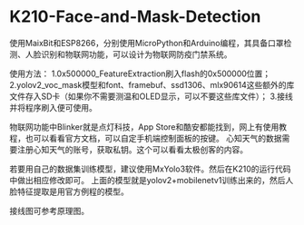 # K210-Face-and-Mask-Detection
使用MaixBit和ESP8266，分别使用MicroPython和Arduino编程，其具备口罩检测、人脸识别和物联网功能，可以设计为物联网防疫门禁系统。

使用方法：
1.0x500000_FeatureExtraction刷入flash的0x500000位置；
2.yolov2_voc_mask模型和font、framebuf、ssd1306、mlx90614这些额外的库文件存入SD卡（如果你不需要测温和OLED显示，可以不要这些库文件）；
3.接线并将程序刷入便可使用。

物联网功能中Blinker就是点灯科技，App Store和酷安都能找到，网上有使用教程，也可以看看官方文档，可以自定手机端控制面板的按键。
心知天气的数据需要注册心知天气的账号，获取私钥。这个可以看看太极创客的内容。

若要用自己的数据集训练模型，建议使用MxYolo3软件。然后在K210的运行代码中做出相应修改即可。
上面的模型就是yolov2+mobilenetv1训练出来的，然后人脸特征提取是用官方例程的模型。

接线图可参考原理图。
